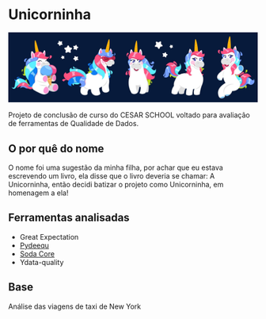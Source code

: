 # Unicorninha


![plot](./imgs/capa.jpg)


Projeto de conclusão de curso do CESAR SCHOOL voltado para avaliação de ferramentas de Qualidade de Dados.

## O por quê do nome
O nome foi uma sugestão da minha filha, por achar que eu estava escrevendo um livro, ela disse que o livro deveria se chamar: A Unicorninha, então decidi batizar o projeto como Unicorninha, em homenagem a ela!

## Ferramentas analisadas 
 
 - Great Expectation
 - [Pydeequ](/pydeeque_implement/README.md)
 - [Soda Core](/soda_core_implement/README.md) 
 - Ydata-quality

 ## Base 

Análise das viagens de taxi de New York